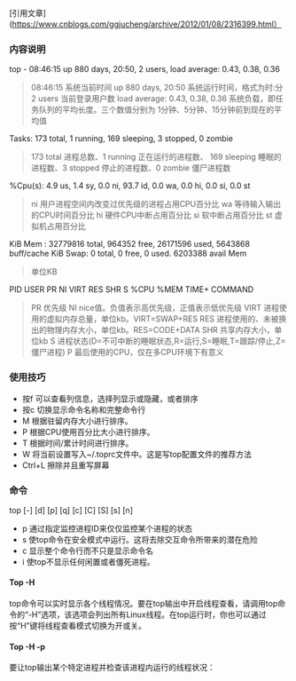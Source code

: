 [引用文章](https://www.cnblogs.com/ggjucheng/archive/2012/01/08/2316399.html）
### 内容说明
top - 08:46:15 up 880 days, 20:50,  2 users,  load average: 0.43, 0.38, 0.36
> 08:46:15 系统当前时间
> up 880 days, 20:50 系统运行时间，格式为时:分
> 2 users 当前登录用户数
> load average: 0.43, 0.38, 0.36 系统负载，即任务队列的平均长度。三个数值分别为 1分钟、5分钟、15分钟前到现在的平均值

Tasks: 173 total,   1 running, 169 sleeping,   3 stopped,   0 zombie
> 173 total 进程总数、1 running 正在运行的进程数、 169 sleeping 睡眠的进程数、3 stopped 停止的进程数、0 zombie 僵尸进程数

%Cpu(s):  4.9 us,  1.4 sy,  0.0 ni, 93.7 id,  0.0 wa,  0.0 hi,  0.0 si,  0.0 st
> ni 用户进程空间内改变过优先级的进程占用CPU百分比
> wa 等待输入输出的CPU时间百分比
> hi 硬件CPU中断占用百分比
> si 软中断占用百分比
> st 虚拟机占用百分比

KiB Mem : 32779816 total,   964352 free, 26171596 used,  5643868 buff/cache
KiB Swap:        0 total,        0 free,        0 used.  6203388 avail Mem
> 单位KB

PID USER      PR  NI    VIRT    RES    SHR S  %CPU %MEM     TIME+ COMMAND  
> PR      优先级
> NI      nice值。负值表示高优先级，正值表示低优先级
> VIRT    进程使用的虚拟内存总量，单位kb。VIRT=SWAP+RES
> RES     进程使用的、未被换出的物理内存大小，单位kb。RES=CODE+DATA
> SHR     共享内存大小，单位kb
> S       进程状态(D=不可中断的睡眠状态,R=运行,S=睡眠,T=跟踪/停止,Z=僵尸进程)
> P       最后使用的CPU，仅在多CPU环境下有意义

### 使用技巧
- 按f 可以查看列信息，选择列显示或隐藏，或者排序
- 按c 切换显示命令名称和完整命令行
- M 根据驻留内存大小进行排序。 
- P 根据CPU使用百分比大小进行排序。 
- T 根据时间/累计时间进行排序。 
- W 将当前设置写入~/.toprc文件中。这是写top配置文件的推荐方法
- Ctrl+L 擦除并且重写屏幕

### 命令
top [-] [d] [p] [q] [c] [C] [S] [s]  [n]
- p 通过指定监控进程ID来仅仅监控某个进程的状态
- s 使top命令在安全模式中运行。这将去除交互命令所带来的潜在危险
- c 显示整个命令行而不只是显示命令名 
- i 使top不显示任何闲置或者僵死进程。 

#### Top -H
top命令可以实时显示各个线程情况。要在top输出中开启线程查看，请调用top命令的“-H”选项，该选项会列出所有Linux线程。在top运行时，你也可以通过按“H”键将线程查看模式切换为开或关。

#### Top -H -p <pid>
要让top输出某个特定进程<pid>并检查该进程内运行的线程状况：

